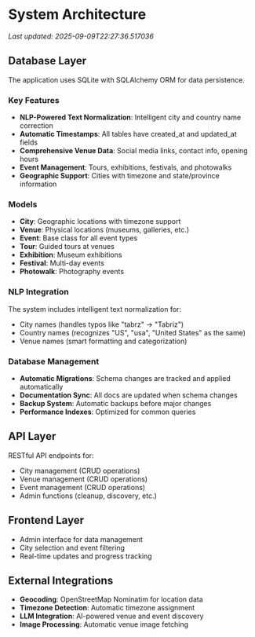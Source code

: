 # System Architecture

*Last updated: 2025-09-09T22:27:36.517036*

## Database Layer

The application uses SQLite with SQLAlchemy ORM for data persistence.

### Key Features

- **NLP-Powered Text Normalization**: Intelligent city and country name correction
- **Automatic Timestamps**: All tables have created_at and updated_at fields
- **Comprehensive Venue Data**: Social media links, contact info, opening hours
- **Event Management**: Tours, exhibitions, festivals, and photowalks
- **Geographic Support**: Cities with timezone and state/province information

### Models

- **City**: Geographic locations with timezone support
- **Venue**: Physical locations (museums, galleries, etc.)
- **Event**: Base class for all event types
- **Tour**: Guided tours at venues
- **Exhibition**: Museum exhibitions
- **Festival**: Multi-day events
- **Photowalk**: Photography events

### NLP Integration

The system includes intelligent text normalization for:
- City names (handles typos like "tabrz" → "Tabriz")
- Country names (recognizes "US", "usa", "United States" as the same)
- Venue names (smart formatting and categorization)

### Database Management

- **Automatic Migrations**: Schema changes are tracked and applied automatically
- **Documentation Sync**: All docs are updated when schema changes
- **Backup System**: Automatic backups before major changes
- **Performance Indexes**: Optimized for common queries

## API Layer

RESTful API endpoints for:
- City management (CRUD operations)
- Venue management (CRUD operations)
- Event management (CRUD operations)
- Admin functions (cleanup, discovery, etc.)

## Frontend Layer

- Admin interface for data management
- City selection and event filtering
- Real-time updates and progress tracking

## External Integrations

- **Geocoding**: OpenStreetMap Nominatim for location data
- **Timezone Detection**: Automatic timezone assignment
- **LLM Integration**: AI-powered venue and event discovery
- **Image Processing**: Automatic venue image fetching

